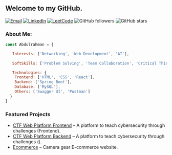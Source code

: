 
## Welcome to my GitHub.
[![Email](https://img.shields.io/badge/Email-Me-red?style=flat-square&logo=gmail)](mailto:your-email@gmail.com)
[![LinkedIn](https://img.shields.io/badge/LinkedIn-Connect-blue?style=flat&logo=linkedin&logoColor=white)](https://linkedin.com/in/your-profile)
[![LeetCode](https://img.shields.io/badge/LeetCode-Solve-orange?style=flat-square&logo=leetcode)](https://leetcode.com/your-profile)
![GitHub followers](https://img.shields.io/github/followers/A-Os-G?style=flat-square)
![GitHub stars](https://img.shields.io/github/stars/A-Os-G?style=flat-square)






### About Me:

```javascript
const Abdulrahman = {

   Interests: ['Networking', 'Web Development', 'AI'],
   
   SoftSkills: ['Problem Solving', 'Team Collaboration', 'Critical Thinking'],

   Technologies: {
    Frontend: ['HTML', 'CSS', 'React'],
    Backend: ['Spring Boot'],
    Database: ['MySQL'],
    Others: ['Swagger UI', 'Postman']
  }
}
```
### Featured Projects

- [CTF Web Platform Frontend]([https://github.com/A-Os-G/CTF-Platform](https://github.com/A-Os-G/CTF_Frontend_React_Website)) – A platform to teach cybersecurity through challenges (Frontend).
- [CTF Web Platform Backend]([https://github.com/A-Os-G/CTF-Platform](https://github.com/A-Os-G/CTF_Backend_Springboot_Website)) – A platform to teach cybersecurity through challenges ().
- [Ecommerce]([https://github.com/A-Os-G/AppDev](https://github.com/A-Os-G/AppDevProject)) – Camera gear E-commerce website.




